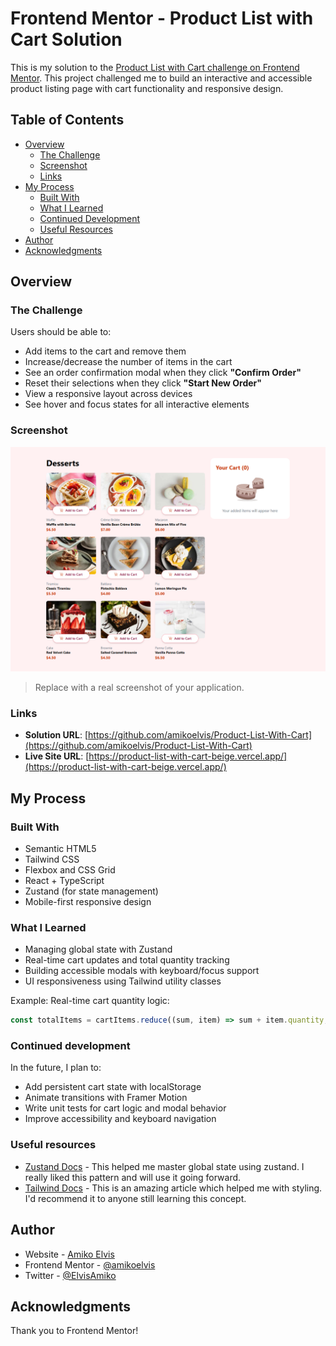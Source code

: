 # Frontend Mentor - Product List with Cart Solution

This is my solution to the [Product List with Cart challenge on Frontend Mentor](https://www.frontendmentor.io/challenges/product-list-with-cart-5MmqLVAp_d). This project challenged me to build an interactive and accessible product listing page with cart functionality and responsive design.

## Table of Contents

- [Overview](#overview)
  - [The Challenge](#the-challenge)
  - [Screenshot](#screenshot)
  - [Links](#links)
- [My Process](#my-process)
  - [Built With](#built-with)
  - [What I Learned](#what-i-learned)
  - [Continued Development](#continued-development)
  - [Useful Resources](#useful-resources)
- [Author](#author)
- [Acknowledgments](#acknowledgments)

## Overview

### The Challenge

Users should be able to:

- Add items to the cart and remove them
- Increase/decrease the number of items in the cart
- See an order confirmation modal when they click **"Confirm Order"**
- Reset their selections when they click **"Start New Order"**
- View a responsive layout across devices
- See hover and focus states for all interactive elements

### Screenshot

![Screenshot](./screenshot.png)

> Replace with a real screenshot of your application.

### Links

- **Solution URL**: [https://github.com/amikoelvis/Product-List-With-Cart](https://github.com/amikoelvis/Product-List-With-Cart)
- **Live Site URL**: [https://product-list-with-cart-beige.vercel.app/](https://product-list-with-cart-beige.vercel.app/)

## My Process

### Built With

- Semantic HTML5
- Tailwind CSS
- Flexbox and CSS Grid
- React + TypeScript
- Zustand (for state management)
- Mobile-first responsive design

### What I Learned

- Managing global state with Zustand
- Real-time cart updates and total quantity tracking
- Building accessible modals with keyboard/focus support
- UI responsiveness using Tailwind utility classes

Example: Real-time cart quantity logic:

```ts
const totalItems = cartItems.reduce((sum, item) => sum + item.quantity, 0);
```

### Continued development

In the future, I plan to:

- Add persistent cart state with localStorage
- Animate transitions with Framer Motion
- Write unit tests for cart logic and modal behavior
- Improve accessibility and keyboard navigation

### Useful resources

- [Zustand Docs](https://docs.pmnd.rs/zustand/getting-started/introduction) - This helped me master global state using zustand. I really liked this pattern and will use it going forward.
- [Tailwind Docs](https://tailwindcss.com/docs/installation/using-vite) - This is an amazing article which helped me with styling. I'd recommend it to anyone still learning this concept.

## Author

- Website - [Amiko Elvis](https://product-list-with-cart-beige.vercel.app/)
- Frontend Mentor - [@amikoelvis](https://www.frontendmentor.io/profile/amikoelvis)
- Twitter - [@ElvisAmiko](https://www.twitter.com/ElvisAmiko)

## Acknowledgments

Thank you to Frontend Mentor!
